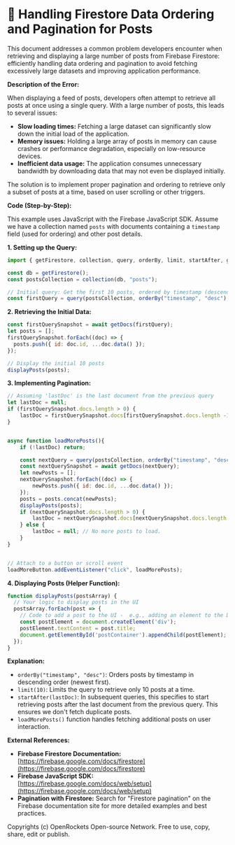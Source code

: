 # 🐞 Handling Firestore Data Ordering and Pagination for Posts


This document addresses a common problem developers encounter when retrieving and displaying a large number of posts from Firebase Firestore: efficiently handling data ordering and pagination to avoid fetching excessively large datasets and improving application performance.

**Description of the Error:**

When displaying a feed of posts, developers often attempt to retrieve all posts at once using a single query.  With a large number of posts, this leads to several issues:

* **Slow loading times:** Fetching a large dataset can significantly slow down the initial load of the application.
* **Memory issues:**  Holding a large array of posts in memory can cause crashes or performance degradation, especially on low-resource devices.
* **Inefficient data usage:**  The application consumes unnecessary bandwidth by downloading data that may not even be displayed initially.

The solution is to implement proper pagination and ordering to retrieve only a subset of posts at a time, based on user scrolling or other triggers.

**Code (Step-by-Step):**

This example uses JavaScript with the Firebase JavaScript SDK.  Assume we have a collection named `posts` with documents containing a `timestamp` field (used for ordering) and other post details.

**1. Setting up the Query:**

```javascript
import { getFirestore, collection, query, orderBy, limit, startAfter, getDocs } from "firebase/firestore";

const db = getFirestore();
const postsCollection = collection(db, "posts");

// Initial query: Get the first 10 posts, ordered by timestamp (descending)
const firstQuery = query(postsCollection, orderBy("timestamp", "desc"), limit(10));
```

**2. Retrieving the Initial Data:**

```javascript
const firstQuerySnapshot = await getDocs(firstQuery);
let posts = [];
firstQuerySnapshot.forEach((doc) => {
  posts.push({ id: doc.id, ...doc.data() });
});

// Display the initial 10 posts
displayPosts(posts);
```

**3. Implementing Pagination:**

```javascript
// Assuming 'lastDoc' is the last document from the previous query
let lastDoc = null; 
if (firstQuerySnapshot.docs.length > 0) {
    lastDoc = firstQuerySnapshot.docs[firstQuerySnapshot.docs.length -1];
}


async function loadMorePosts(){
    if (!lastDoc) return;

    const nextQuery = query(postsCollection, orderBy("timestamp", "desc"), startAfter(lastDoc), limit(10));
    const nextQuerySnapshot = await getDocs(nextQuery);
    let newPosts = [];
    nextQuerySnapshot.forEach((doc) => {
        newPosts.push({ id: doc.id, ...doc.data() });
    });
    posts = posts.concat(newPosts);
    displayPosts(posts);
    if (nextQuerySnapshot.docs.length > 0) {
        lastDoc = nextQuerySnapshot.docs[nextQuerySnapshot.docs.length -1];
    } else {
        lastDoc = null; // No more posts to load.
    }
}


// Attach to a button or scroll event
loadMoreButton.addEventListener("click", loadMorePosts);
```

**4. Displaying Posts (Helper Function):**

```javascript
function displayPosts(postsArray) {
  // Your logic to display posts in the UI
  postsArray.forEach(post => {
    // Code to add a post to the UI -  e.g., adding an element to the DOM.
    const postElement = document.createElement('div');
    postElement.textContent = post.title;
    document.getElementById('postContainer').appendChild(postElement);
  });
}
```

**Explanation:**

* `orderBy("timestamp", "desc")`: Orders posts by timestamp in descending order (newest first).
* `limit(10)`: Limits the query to retrieve only 10 posts at a time.
* `startAfter(lastDoc)`:  In subsequent queries, this specifies to start retrieving posts after the last document from the previous query.  This ensures we don't fetch duplicate posts.
* `loadMorePosts()` function handles fetching additional posts on user interaction.

**External References:**

* **Firebase Firestore Documentation:** [https://firebase.google.com/docs/firestore](https://firebase.google.com/docs/firestore)
* **Firebase JavaScript SDK:** [https://firebase.google.com/docs/web/setup](https://firebase.google.com/docs/web/setup)
* **Pagination with Firestore:** Search for "Firestore pagination" on the Firebase documentation site for more detailed examples and best practices.


Copyrights (c) OpenRockets Open-source Network. Free to use, copy, share, edit or publish.

